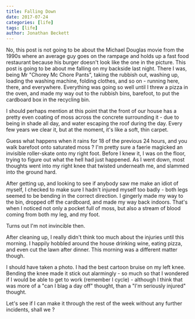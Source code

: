 ```yaml
---
title: Falling Down
date: 2017-07-24
categories: [life]
tags: [life]
author: Jonathan Beckett
---
```


No, this post is not going to be about the Michael Douglas movie from the 1990s where an average guy goes on the rampage and holds up a fast food restaurant because his burger doesn't look like the one in the picture. This post is going to be about me falling on my backside last night. There I was, being Mr "Chorey Mc Chore Pants", taking the rubbish out, washing up, loading the washing machine, folding clothes, and so on - running here, there, and everywhere. Everything was going so well until I threw a pizza in the oven, and made my way out to the rubbish bins, barefoot, to put the cardboard box in the recycling bin.

I should perhaps mention at this point that the front of our house has a pretty even coating of moss across the concrete surrounding it - due to being in shade all day, and water escaping the roof during the day. Every few years we clear it, but at the moment, it's like a soft, thin carpet.

Guess what happens when it rains for 18 of the previous 24 hours, and you walk barefoot onto saturated moss ? I'm pretty sure a faerie magicked an invisible roller-skate onto my right foot. Before I knew it, I was on the floor, trying to figure out what the hell had just happened. As I went down, most thoughts went into my right knee that twisted underneath me, and slammed into the ground hard.

After getting up, and looking to see if anybody saw me make an idiot of myself, I checked to make sure I hadn't injured myself too badly - both legs seemed to be bending in the correct direction. I gingerly made my way to the bin, dropped off the cardboard, and made my way back indoors. That's when I noticed not only a pocket full of moss, but also a stream of blood coming from both my leg, and my foot.

Turns out I'm not invincible then.

After cleaning up, I really didn't think too much about the injuries until this morning. I happily hobbled around the house drinking wine, eating pizza, and even cut the lawn after dinner. This morning was a different matter though.

I should have taken a photo. I had the best cartoon bruise on my left knee. Bending the knee made it stick out alarmingly - so much so that I wondered if I would be able to get to work (remember I cycle) - although I think that was more of a "can I blag a day off" thought, than a "I'm seriously injured" thought.

Let's see if I can make it through the rest of the week without any further incidents, shall we ?